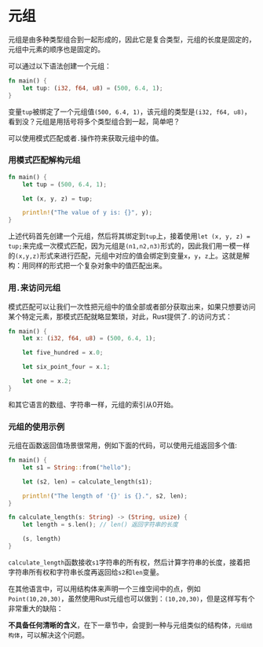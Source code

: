 # 元组

元组是由多种类型组合到一起形成的，因此它是复合类型，元组的长度是固定的，元组中元素的顺序也是固定的。

可以通过以下语法创建一个元组：
```rust
fn main() {
    let tup: (i32, f64, u8) = (500, 6.4, 1);
}
```

变量`tup`被绑定了一个元组值`(500, 6.4, 1)`，该元组的类型是`(i32, f64, u8)`，看到没？元组是用括号将多个类型组合到一起，简单吧？

可以使用模式匹配或者`.`操作符来获取元组中的值。

### 用模式匹配解构元组

```rust
fn main() {
    let tup = (500, 6.4, 1);

    let (x, y, z) = tup;

    println!("The value of y is: {}", y);
}
```

上述代码首先创建一个元组，然后将其绑定到`tup`上，接着使用`let (x, y, z) = tup;`来完成一次模式匹配，因为元组是`(n1,n2,n3)`形式的，因此我们用一模一样的`(x,y,z)`形式来进行匹配，元组中对应的值会绑定到变量`x`，`y`，`z`上。这就是解构：用同样的形式把一个复杂对象中的值匹配出来。

### 用`.`来访问元组

模式匹配可以让我们一次性把元组中的值全部或者部分获取出来，如果只想要访问某个特定元素，那模式匹配就略显繁琐，对此，Rust提供了`.`的访问方式：
```rust
fn main() {
    let x: (i32, f64, u8) = (500, 6.4, 1);

    let five_hundred = x.0;

    let six_point_four = x.1;

    let one = x.2;
}
```
和其它语言的数组、字符串一样，元组的索引从0开始。

### 元组的使用示例
元组在函数返回值场景很常用，例如下面的代码，可以使用元组返回多个值:

```rust
fn main() {
    let s1 = String::from("hello");

    let (s2, len) = calculate_length(s1);

    println!("The length of '{}' is {}.", s2, len);
}

fn calculate_length(s: String) -> (String, usize) {
    let length = s.len(); // len() 返回字符串的长度

    (s, length)
}
```

`calculate_length`函数接收`s1`字符串的所有权，然后计算字符串的长度，接着把字符串所有权和字符串长度再返回给`s2`和`len`变量。

在其他语言中，可以用结构体来声明一个三维空间中的点，例如`Point(10,20,30)`，虽然使用Rust元组也可以做到：`(10,20,30)`，但是这样写有个非常重大的缺陷：

**不具备任何清晰的含义**，在下一章节中，会提到一种与元组类似的结构体，`元组结构体`，可以解决这个问题。

